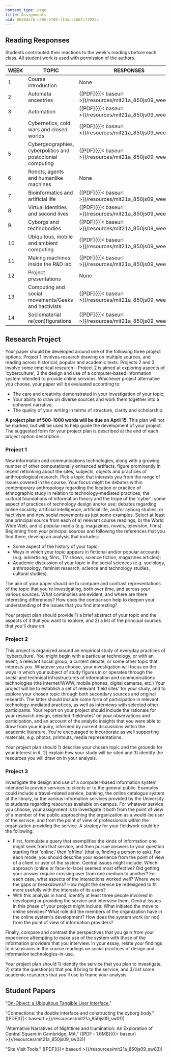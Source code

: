 ```yaml
---
content_type: page
title: Assignments
uid: 8650da7b-c49d-e700-7f3a-ccb6fc73925c
---
```


Reading Responses
-----------------

Students contributed their reactions to the week's readings before each class. All student work is used with permission of the authors.

| WEEK | TOPIC | RESPONSES |
| --- | --- | --- |
| 1 | Course introduction | None |
| 2 | Automata ancestries | ([PDF]({{< baseurl >}}/resources/mit21a_850js09_week2)) |
| 3 | Automation | ([PDF]({{< baseurl >}}/resources/mit21a_850js09_week3)) |
| 4 | Cybernetics, cold wars and closed worlds | ([PDF]({{< baseurl >}}/resources/mit21a_850js09_week4)) |
| 5 | Cybergeographies, cyberpolitics and postcolonial computing | ([PDF]({{< baseurl >}}/resources/mit21a_850js09_week5)) |
| 6 | Robots, agents and humanlike machines | None |
| 7 | Bioinformatics and artificial life | ([PDF]({{< baseurl >}}/resources/mit21a_850js09_week7)) |
| 8 | Virtual identities and second lives | ([PDF]({{< baseurl >}}/resources/mit21a_850js09_week8)) |
| 9 | Cyborgs and technobodies | ([PDF]({{< baseurl >}}/resources/mit21a_850js09_week9)) |
| 10 | Ubiquitous, mobile and ambient computing | ([PDF]({{< baseurl >}}/resources/mit21a_850js09_week10)) |
| 11 | Making machines: inside the R&D lab | ([PDF]({{< baseurl >}}/resources/mit21a_850js09_week11)) |
| 12 | Project presentations | None |
| 13 | Computing and social movements/Geeks and hactivists | ([PDF]({{< baseurl >}}/resources/mit21a_850js09_week13)) |
| 14 | Sociomaterial re(con)figurations | ([PDF]({{< baseurl >}}/resources/mit21a_850js09_week14)) 

Research Project
----------------

Your paper should be developed around one of the following three project options. Project 1 involves research drawing on multiple sources, and reading across historical, popular and academic texts. Projects 2 and 3 involve some empirical research – Project 2 is aimed at exploring aspects of 'cyberculture', 3 the design and use of a computer-based information system intended to provide online services. Whichever project alternative you choose, your paper will be evaluated according to:

*   The care and creativity demonstrated in your investigation of your topic;
*   Your ability to draw on diverse sources and work them together into a coherent narrative;
*   The quality of your writing in terms of structure, clarity and scholarship.

**A project plan of 500-1000 words will be due on April 15**. This plan will not be marked, but will be used to help guide the development of your project. The suggested form for your project plan is described at the end of each project option description.

### Project 1

New information and communications technologies, along with a growing number of other computationally enhanced artifacts, figure prominently in recent rethinking about the sites, subjects, objects and practices of anthropological research. Pick a topic that interests you from the range of issues covered in the course. Your focus might be debates within contemporary anthropology regarding the location or practice of ethnographic study in relation to technology-mediated practices; the cultural foundations of information theory and the trope of the 'cyber'; some aspect of practices of technology design and/or use; debates regarding online sociality, artificial intelligence, artificial life, and/or cyborg studies; or hactivism and new social movements as just some examples. Select at least one principal source from each of a) relevant course readings, b) the World Wide Web, and c) popular media (e.g. magazines, novels, television, films). Beginning from your principal sources and following the references that you find there, develop an analysis that includes:

*   Some aspect of the history of your topic;
*   Ways in which your topic appears in fictional and/or popular accounts (e.g. advertising, films, TV shows, science fiction, magazines articles);
*   Academic discussion of your topic in the social sciences (e.g. sociology, anthropology, feminist research, science and technology studies, cultural studies).

The aim of your paper should be to compare and contrast representations of the topic that you're investigating, both over time, and across your various sources. What continuities are evident, and where are there interesting differences? How does the comparison help to deepen your understanding of the issues that you find interesting?

Your project plan should provide 1) a brief abstract of your topic and the aspects of it that you want to explore, and 2) a list of the principal sources that you'll draw on.

### Project 2

This project is organized around an empirical study of everyday practices of 'cyberculture'. You might begin with a particular technology, or with an event, a relevant social group, a current debate, or some other topic that interests you. Whatever you choose, your investigation will focus on the ways in which your subject of study figures in or operates through the social and technical infrastructures of information and communications technologies (the Internet/WWW, mobile phones, digital cameras, etc.) Your project will be to establish a set of relevant 'field sites' for your study, and to explore your chosen topic through both secondary sources and original research. The latter should include some form of participation in relevant technology-mediated practices, as well as interviews with selected other participants. Your report on your project should include the rationale for your research design, selected 'fieldnotes' on your observations and participation, and an account of the analytic insights that you were able to draw from your inquiry, informed by current discussions within the academic literature. You're encouraged to incorporate as well supporting materials, e.g. photos, printouts, media representations.

Your project plan should 1) describe your chosen topic and the grounds for your interest in it, 2) explain how your study will be sited and 3) identify the resources you will draw on in your analysis.

### Project 3

Investigate the design and use of a computer-based information system intended to provide services to clients or to the general public. Examples could include a travel-related service, banking, the online catalogue system at the library, or the various information services provided by the University to students regarding resources available on campus. For whatever service you choose, your assignment is to investigate it both from the point of view of a member of the public approaching the organization as a would-be user of the service, and from the point of view of professionals within the organization providing the service. A strategy for your fieldwork could be the following:

*   First, formulate a query that exemplifies the kinds of information one might seek from that service, and then pursue answers to your question starting first 'online,' then 'offline' (that is, finding a person to ask). For each mode, you should describe your experience from the point of view of a client or user of the system. Central issues might include: Which approach (online or face-to-face) seemed most effective? Did getting your answer require crossing over from one medium to another? For each case, what aspects of the interactions worked well? Where were the gaps or breakdowns? How might the service be redesigned to fit more usefully with the interests of its users?
*   With this analysis in hand, identify at least three people involved in developing or providing the service and interview them. Central issues in this phase of your project might include: What initiated the move to online services? What role did the members of the organization have in the online system's development? How does the system work (or not) from the point of view of information providers?

Finally, compare and contrast the perspectives that you gain from your experience attempting to make use of the system with those of the information providers that you interview. In your essay, relate your findings to discussions in the course readings on social practices of design and information technologies-in-use.

Your project plan should 1) identify the service that you plan to investigate, 2) state the question(s) that you'll bring to the service, and 3) list some academic resources that you'll use to frame your analysis.

Student Papers
--------------

"[On-Object: a Ubiquitous Tangible User Interface.](http://on-object.com/)"

"Connections: the double interface and constructing the cyborg body." ([PDF]({{< baseurl >}}/resources/mit21a_850js09_sw01))

"Alternative Narratives of Nighttime and Illumination: An Exploration of Central Square in Cambridge, MA." ([PDF ‑ 1.6MB]({{< baseurl >}}/resources/mit21a_850js09_sw02))

"Site Visit Tools." ([PDF]({{< baseurl >}}/resources/mit21a_850js09_sw03))